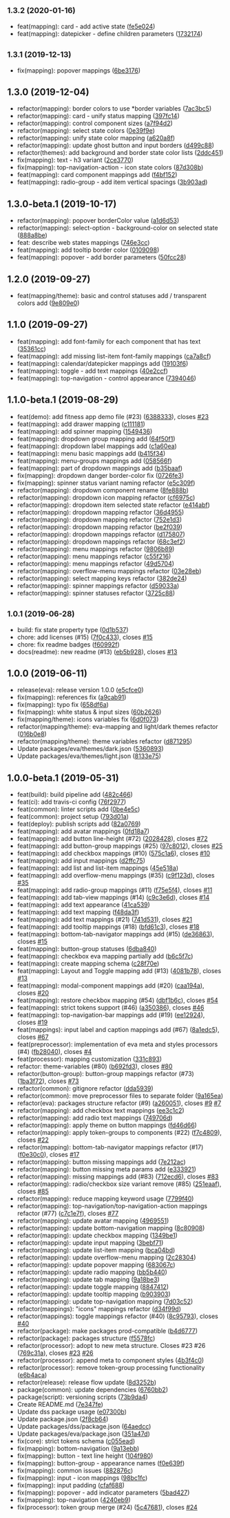 ## <small>1.3.2 (2020-01-16)</small>

* feat(mapping): card - add active state ([fe5e024](https://github.com/eva-design/eva/commit/fe5e024))
* feat(mapping): datepicker - define children parameters ([1732174](https://github.com/eva-design/eva/commit/1732174))



## <small>1.3.1 (2019-12-13)</small>

* fix(mapping): popover mappings ([6be3176](https://github.com/eva-design/eva/commit/6be3176))

## 1.3.0 (2019-12-04)

* refactor(mapping): border colors to use *border variables ([7ac3bc5](https://github.com/eva-design/eva/commit/7ac3bc5))
* refactor(mapping): card - unify status mapping ([397fc14](https://github.com/eva-design/eva/commit/397fc14))
* refactor(mapping): control component sizes ([a7f94d2](https://github.com/eva-design/eva/commit/a7f94d2))
* refactor(mapping): select state colors ([0e39f9e](https://github.com/eva-design/eva/commit/0e39f9e))
* refactor(mapping): unify state color mapping ([a620a8f](https://github.com/eva-design/eva/commit/a620a8f))
* refactor(mapping): update ghost button and input borders ([d499c88](https://github.com/eva-design/eva/commit/d499c88))
* refactor(themes): add background and border state color lists ([2ddc451](https://github.com/eva-design/eva/commit/2ddc451))
* fix(mapping): text - h3 variant ([2ce3770](https://github.com/eva-design/eva/commit/2ce3770))
* fix(mapping): top-navigation-action - icon state colors ([87d308b](https://github.com/eva-design/eva/commit/87d308b))
* feat(mapping): card component mappings add ([f4bf152](https://github.com/eva-design/eva/commit/f4bf152))
* feat(mapping): radio-group - add item vertical spacings ([3b903ad](https://github.com/eva-design/eva/commit/3b903ad))



## 1.3.0-beta.1 (2019-10-17)

* refactor(mapping): popover borderColor value ([a1d6d53](https://github.com/eva-design/eva/commit/a1d6d53))
* refactor(mapping): select-option - background-color on selected state ([888a8be](https://github.com/eva-design/eva/commit/888a8be))
* feat: describe web states mappings ([746e3cc](https://github.com/eva-design/eva/commit/746e3cc))
* feat(mapping): add tooltip border color ([0109098](https://github.com/eva-design/eva/commit/0109098))
* feat(mapping): popover - add border parameters ([50fcc28](https://github.com/eva-design/eva/commit/50fcc28))



## 1.2.0 (2019-09-27)

* feat(mapping/theme): basic and control statuses add / transparent colors add ([9e809e0](https://github.com/eva-design/eva/commit/9e809e0))



## 1.1.0 (2019-09-27)

* feat(mapping): add font-family for each component that has text ([35361cc](https://github.com/eva-design/eva/commit/35361cc))
* feat(mapping): add missing list-item font-family mappings ([ca7a8cf](https://github.com/eva-design/eva/commit/ca7a8cf))
* feat(mapping): calendar/datepicker mappings add ([19103f6](https://github.com/eva-design/eva/commit/19103f6))
* feat(mapping): toggle - add text mappings ([40e2ccf](https://github.com/eva-design/eva/commit/40e2ccf))
* feat(mapping): top-navigation - control appearance ([7394046](https://github.com/eva-design/eva/commit/7394046))



## 1.1.0-beta.1 (2019-08-29)

* feat(demo): add fitness app demo file (#23) ([6388333](https://github.com/eva-design/eva/commit/6388333)), closes [#23](https://github.com/eva-design/eva/issues/23)
* feat(mapping): add drawer mapping ([c111181](https://github.com/eva-design/eva/commit/c111181))
* feat(mapping): add spinner mapping ([1549436](https://github.com/eva-design/eva/commit/1549436))
* feat(mapping): dropdown group mapping add ([64f50f1](https://github.com/eva-design/eva/commit/64f50f1))
* feat(mapping): dropdown label mappings add ([c1a60ea](https://github.com/eva-design/eva/commit/c1a60ea))
* feat(mapping): menu basic mappings add ([b415f34](https://github.com/eva-design/eva/commit/b415f34))
* feat(mapping): menu-groups mappings add ([058566f](https://github.com/eva-design/eva/commit/058566f))
* feat(mapping): part of dropdown mappings add ([b35baaf](https://github.com/eva-design/eva/commit/b35baaf))
* fix(mapping): dropdown danger border-color fix ([0726fe3](https://github.com/eva-design/eva/commit/0726fe3))
* fix(mapping): spinner status variant naming refactor ([e5c309f](https://github.com/eva-design/eva/commit/e5c309f))
* refactor(mapping): dropdown component rename ([8fe888b](https://github.com/eva-design/eva/commit/8fe888b))
* refactor(mapping): dropdown icon mapping refactor ([cf6975c](https://github.com/eva-design/eva/commit/cf6975c))
* refactor(mapping): dropdown item selected state refactor ([e414abf](https://github.com/eva-design/eva/commit/e414abf))
* refactor(mapping): dropdown mapping refactor ([36d4955](https://github.com/eva-design/eva/commit/36d4955))
* refactor(mapping): dropdown mapping refactor ([752e1d3](https://github.com/eva-design/eva/commit/752e1d3))
* refactor(mapping): dropdown mapping refactor ([be2f039](https://github.com/eva-design/eva/commit/be2f039))
* refactor(mapping): dropdown mappings refactor ([d175807](https://github.com/eva-design/eva/commit/d175807))
* refactor(mapping): dropdown mappings refactor ([68c3ef2](https://github.com/eva-design/eva/commit/68c3ef2))
* refactor(mapping): menu mappings refactor ([9806b89](https://github.com/eva-design/eva/commit/9806b89))
* refactor(mapping): menu mappings refactor ([c55f216](https://github.com/eva-design/eva/commit/c55f216))
* refactor(mapping): menu mappings refactor ([49d5704](https://github.com/eva-design/eva/commit/49d5704))
* refactor(mapping): overflow-menu mappings refactor ([03e28eb](https://github.com/eva-design/eva/commit/03e28eb))
* refactor(mapping): select mapping keys refactor ([382de24](https://github.com/eva-design/eva/commit/382de24))
* refactor(mapping): spinner mappings refactor ([d59033a](https://github.com/eva-design/eva/commit/d59033a))
* refactor(mapping): spinner statuses refactor ([3725c88](https://github.com/eva-design/eva/commit/3725c88))



## <small>1.0.1 (2019-06-28)</small>

* build: fix state property type ([0d1b537](https://github.com/eva-design/eva/commit/0d1b537))
* chore: add licenses (#15) ([7f0c433](https://github.com/eva-design/eva/commit/7f0c433)), closes [#15](https://github.com/eva-design/eva/issues/15)
* chore: fix readme badges ([f60992f](https://github.com/eva-design/eva/commit/f60992f))
* docs(readme): new readme (#13) ([eb5b928](https://github.com/eva-design/eva/commit/eb5b928)), closes [#13](https://github.com/eva-design/eva/issues/13)



## 1.0.0 (2019-06-11)

* release(eva): release version 1.0.0 ([e5cfce0](https://github.com/eva-design/eva/commit/e5cfce0))
* fix(mapping): references fix ([a9cab91](https://github.com/eva-design/eva/commit/a9cab91))
* fix(mapping): typo fix ([658df6a](https://github.com/eva-design/eva/commit/658df6a))
* fix(mapping): white status & input sizes ([60b2626](https://github.com/eva-design/eva/commit/60b2626))
* fix(mapping/theme): icons variables fix ([6d0f073](https://github.com/eva-design/eva/commit/6d0f073))
* refactor(mapping/theme): eva-mapping and light/dark themes refactor ([016b0e8](https://github.com/eva-design/eva/commit/016b0e8))
* refactor(mapping/theme): theme variables refactor ([d871295](https://github.com/eva-design/eva/commit/d871295))
* Update packages/eva/themes/dark.json ([5360893](https://github.com/eva-design/eva/commit/5360893))
* Update packages/eva/themes/light.json ([8133e75](https://github.com/eva-design/eva/commit/8133e75))



## 1.0.0-beta.1 (2019-05-31)

* feat(build): build pipeline add ([482c466](https://github.com/eva-design/eva/commit/482c466))
* feat(ci): add travis-ci config ([76f2977](https://github.com/eva-design/eva/commit/76f2977))
* feat(common): linter scripts add ([0be4e5c](https://github.com/eva-design/eva/commit/0be4e5c))
* feat(common): project setup ([793d01a](https://github.com/eva-design/eva/commit/793d01a))
* feat(deploy): publish scripts add ([82a0769](https://github.com/eva-design/eva/commit/82a0769))
* feat(mapping): add avatar mappings ([0fd18a7](https://github.com/eva-design/eva/commit/0fd18a7))
* feat(mapping): add button line-height (#72) ([2028428](https://github.com/eva-design/eva/commit/2028428)), closes [#72](https://github.com/eva-design/eva/issues/72)
* feat(mapping): add button-group mappings (#25) ([97c8012](https://github.com/eva-design/eva/commit/97c8012)), closes [#25](https://github.com/eva-design/eva/issues/25)
* feat(mapping): add checkbox mappings (#10) ([575c1a6](https://github.com/eva-design/eva/commit/575c1a6)), closes [#10](https://github.com/eva-design/eva/issues/10)
* feat(mapping): add input mappings ([d2ffc75](https://github.com/eva-design/eva/commit/d2ffc75))
* feat(mapping): add list and list-item mappings ([45e518a](https://github.com/eva-design/eva/commit/45e518a))
* feat(mapping): add overflow-menu mappings (#35) ([c9f123d](https://github.com/eva-design/eva/commit/c9f123d)), closes [#35](https://github.com/eva-design/eva/issues/35)
* feat(mapping): add radio-group mappings (#11) ([f75e5f4](https://github.com/eva-design/eva/commit/f75e5f4)), closes [#11](https://github.com/eva-design/eva/issues/11)
* feat(mapping): add tab-view mappings (#14) ([c9c3e6d](https://github.com/eva-design/eva/commit/c9c3e6d)), closes [#14](https://github.com/eva-design/eva/issues/14)
* feat(mapping): add text appearance ([41ca539](https://github.com/eva-design/eva/commit/41ca539))
* feat(mapping): add text mapping ([f48da3f](https://github.com/eva-design/eva/commit/f48da3f))
* feat(mapping): add text mappings (#21) ([741d531](https://github.com/eva-design/eva/commit/741d531)), closes [#21](https://github.com/eva-design/eva/issues/21)
* feat(mapping): add tooltip mappings (#18) ([bfd61c3](https://github.com/eva-design/eva/commit/bfd61c3)), closes [#18](https://github.com/eva-design/eva/issues/18)
* feat(mapping): bottom-tab-navigator mappings add (#15) ([de36863](https://github.com/eva-design/eva/commit/de36863)), closes [#15](https://github.com/eva-design/eva/issues/15)
* feat(mapping): button-group statuses ([6dba840](https://github.com/eva-design/eva/commit/6dba840))
* feat(mapping): checkbox eva mapping partially add ([b6c5f7c](https://github.com/eva-design/eva/commit/b6c5f7c))
* feat(mapping): create mapping schema ([c28f70e](https://github.com/eva-design/eva/commit/c28f70e))
* feat(mapping): Layout and Toggle mapping add (#13) ([4081b78](https://github.com/eva-design/eva/commit/4081b78)), closes [#13](https://github.com/eva-design/eva/issues/13)
* feat(mapping): modal-component mappings add (#20) ([caa194a](https://github.com/eva-design/eva/commit/caa194a)), closes [#20](https://github.com/eva-design/eva/issues/20)
* feat(mapping): restore checkbox mapping (#54) ([dbf1b6c](https://github.com/eva-design/eva/commit/dbf1b6c)), closes [#54](https://github.com/eva-design/eva/issues/54)
* feat(mapping): strict tokens support (#46) ([a350386](https://github.com/eva-design/eva/commit/a350386)), closes [#46](https://github.com/eva-design/eva/issues/46)
* feat(mapping): top-navigation-bar mappings add (#19) ([ee12924](https://github.com/eva-design/eva/commit/ee12924)), closes [#19](https://github.com/eva-design/eva/issues/19)
* feat(mappings): input label and caption mappings add (#67) ([8a1edc5](https://github.com/eva-design/eva/commit/8a1edc5)), closes [#67](https://github.com/eva-design/eva/issues/67)
* feat(preprocessor): implementation of eva meta and styles processors (#4) ([fb28040](https://github.com/eva-design/eva/commit/fb28040)), closes [#4](https://github.com/eva-design/eva/issues/4)
* feat(processor): mapping customization ([331c893](https://github.com/eva-design/eva/commit/331c893))
* refactor: theme-variables (#80) ([b692fd3](https://github.com/eva-design/eva/commit/b692fd3)), closes [#80](https://github.com/eva-design/eva/issues/80)
* refactor(button-group): button-group mappings refactor (#73) ([1ba3f72](https://github.com/eva-design/eva/commit/1ba3f72)), closes [#73](https://github.com/eva-design/eva/issues/73)
* refactor(common): gitignore refactor ([dda5939](https://github.com/eva-design/eva/commit/dda5939))
* refactor(common): move preprocessor files to separate folder ([9a165ea](https://github.com/eva-design/eva/commit/9a165ea))
* refactor(eva): packages structure refactor (#9) ([a260051](https://github.com/eva-design/eva/commit/a260051)), closes [#9](https://github.com/eva-design/eva/issues/9) [#7](https://github.com/eva-design/eva/issues/7)
* refactor(mapping): add checkbox text mappings ([ee3c1c2](https://github.com/eva-design/eva/commit/ee3c1c2))
* refactor(mapping): add radio text mappings ([749706d](https://github.com/eva-design/eva/commit/749706d))
* refactor(mapping): apply theme on button mappings ([fd46d66](https://github.com/eva-design/eva/commit/fd46d66))
* refactor(mapping): apply token-groups to components (#22) ([f7c4809](https://github.com/eva-design/eva/commit/f7c4809)), closes [#22](https://github.com/eva-design/eva/issues/22)
* refactor(mapping): bottom-tab-navigator mappings refactor (#17) ([f0e30c0](https://github.com/eva-design/eva/commit/f0e30c0)), closes [#17](https://github.com/eva-design/eva/issues/17)
* refactor(mapping): button missing mappings add ([7e212ac](https://github.com/eva-design/eva/commit/7e212ac))
* refactor(mapping): button missing meta params add ([e333921](https://github.com/eva-design/eva/commit/e333921))
* refactor(mapping): missing mappings add (#83) ([712ecd6](https://github.com/eva-design/eva/commit/712ecd6)), closes [#83](https://github.com/eva-design/eva/issues/83)
* refactor(mapping): radio/checkbox size variant remove (#85) ([251eaaf](https://github.com/eva-design/eva/commit/251eaaf)), closes [#85](https://github.com/eva-design/eva/issues/85)
* refactor(mapping): reduce mapping keyword usage ([7799f40](https://github.com/eva-design/eva/commit/7799f40))
* refactor(mapping): top-navigation/top-navigation-action mappings refactor (#77) ([c7c1e7f](https://github.com/eva-design/eva/commit/c7c1e7f)), closes [#77](https://github.com/eva-design/eva/issues/77)
* refactor(mapping): update avatar mapping ([4969551](https://github.com/eva-design/eva/commit/4969551))
* refactor(mapping): update bottom-navigation mapping ([8c80908](https://github.com/eva-design/eva/commit/8c80908))
* refactor(mapping): update checkbox mapping ([1349be1](https://github.com/eva-design/eva/commit/1349be1))
* refactor(mapping): update input mapping ([3bebf71](https://github.com/eva-design/eva/commit/3bebf71))
* refactor(mapping): update list-item mapping ([bca04bd](https://github.com/eva-design/eva/commit/bca04bd))
* refactor(mapping): update overflow-menu mapping ([2c28304](https://github.com/eva-design/eva/commit/2c28304))
* refactor(mapping): update popover mapping ([683067c](https://github.com/eva-design/eva/commit/683067c))
* refactor(mapping): update radio mapping ([bb5b440](https://github.com/eva-design/eva/commit/bb5b440))
* refactor(mapping): update tab mapping ([9a18be3](https://github.com/eva-design/eva/commit/9a18be3))
* refactor(mapping): update toggle mapping ([8847412](https://github.com/eva-design/eva/commit/8847412))
* refactor(mapping): update tooltip mapping ([b903903](https://github.com/eva-design/eva/commit/b903903))
* refactor(mapping): update top-navigation mapping ([7d03c52](https://github.com/eva-design/eva/commit/7d03c52))
* refactor(mappings): "icons" mappings refactor ([d34f99d](https://github.com/eva-design/eva/commit/d34f99d))
* refactor(mappings): toggle mappings refactor (#40) ([8c95793](https://github.com/eva-design/eva/commit/8c95793)), closes [#40](https://github.com/eva-design/eva/issues/40)
* refactor(package): make packages prod-compatible ([b4d6777](https://github.com/eva-design/eva/commit/b4d6777))
* refactor(package): packages structure ([f5578fc](https://github.com/eva-design/eva/commit/f5578fc))
* refactor(processor): adopt to new meta structure. Closes #23 #26 ([769c31a](https://github.com/eva-design/eva/commit/769c31a)), closes [#23](https://github.com/eva-design/eva/issues/23) [#26](https://github.com/eva-design/eva/issues/26)
* refactor(processor): append meta to component styles ([4b3f4c0](https://github.com/eva-design/eva/commit/4b3f4c0))
* refactor(processor): remove token-group processing functionality ([e6b4aca](https://github.com/eva-design/eva/commit/e6b4aca))
* refactor(release): release flow update ([8d3252b](https://github.com/eva-design/eva/commit/8d3252b))
* package(common): update dependencies ([6760bb2](https://github.com/eva-design/eva/commit/6760bb2))
* package(script): versioning scripts ([73b9da4](https://github.com/eva-design/eva/commit/73b9da4))
* Create README.md ([7e347fe](https://github.com/eva-design/eva/commit/7e347fe))
* Update dss package usage ([e07300b](https://github.com/eva-design/eva/commit/e07300b))
* Update package.json ([2f8cb64](https://github.com/eva-design/eva/commit/2f8cb64))
* Update packages/dss/package.json ([64aedcc](https://github.com/eva-design/eva/commit/64aedcc))
* Update packages/eva/package.json ([351a47d](https://github.com/eva-design/eva/commit/351a47d))
* fix(core): strict tokens schema ([c055ead](https://github.com/eva-design/eva/commit/c055ead))
* fix(mapping): bottom-navigation ([9a13ebb](https://github.com/eva-design/eva/commit/9a13ebb))
* fix(mapping): button - text line height ([104f980](https://github.com/eva-design/eva/commit/104f980))
* fix(mapping): button-group - appearance names ([f0e639f](https://github.com/eva-design/eva/commit/f0e639f))
* fix(mapping): common issues ([882876c](https://github.com/eva-design/eva/commit/882876c))
* fix(mapping): input - icon mappings ([98bc1fc](https://github.com/eva-design/eva/commit/98bc1fc))
* fix(mapping): input padding ([cfaf688](https://github.com/eva-design/eva/commit/cfaf688))
* fix(mapping): popover - add indicator parameters ([5bad427](https://github.com/eva-design/eva/commit/5bad427))
* fix(mapping): top-navigation ([4240eb9](https://github.com/eva-design/eva/commit/4240eb9))
* fix(processor): token group merge (#24) ([5c47681](https://github.com/eva-design/eva/commit/5c47681)), closes [#24](https://github.com/eva-design/eva/issues/24)
